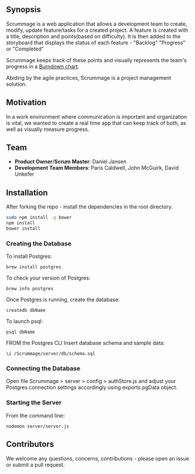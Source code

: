 ## Synopsis

Scrummage is a web application that allows a development team to create, modify, update feature/tasks for a created project.  A feature is created with a title, description and points(based on difficulty).  It is then added to the storyboard that displays the status of each feature - "Backlog" "Progress" or "Completed"

Scrummage keeps track of these points and visually represents the team's progress in a [Burndown chart](https://en.wikipedia.org/wiki/Burn_down_chart).

Abiding by the agile practices, Scrummage is a project management solution.  


## Motivation

In a work environment where communication is important and organization is vital, we wanted to create a real time app that can keep track of both, as well as visually measure progress.

## Team

  - __Product Owner__/__Scrum Master__: Daniel Jansen
  - __Development Team Members__: Paris Caldwell, John McGuirk, David Unkefer

## Installation

After forking the repo - install the dependencies in the root directory.
```sh
sudo npm install -g bower
npm install
bower install
```
### Creating the Database
To install Postgres:
```
brew install postgres
```
To check your version of Postgres:
```
brew info postgres
```
Once Postgres is running, create the database:
```
createdb dbName
```
To launch psql:
```
psql dbName
```
FROM the Postgres CLI Insert database schema and sample data:
```
\i /Scrummage/server/db/schema.sql
```
### Connecting the Database
Open file Scrummage > server > config > authStore.js
		and adjust your Postgres connection settings accordingly using exports.pgData object.  

### Starting the Server
From the command line:
```
nodemon server/server.js
```

## Contributors

We welcome any questions, concerns, contributions - please open an issue or submit a pull request.  
